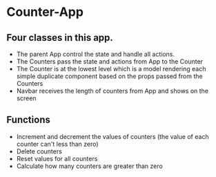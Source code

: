 # Counter-App
## Four classes in this app. 
* The parent App control the state and handle all actions.
* The Counters pass the state and actions from App to the Counter
* The Counter is at the lowest level which is a model rendering each simple duplicate component based on the props passed from the Counters
* Navbar receives the length of counters from App and shows on the screen
## Functions
* Increment and decrement the values of counters (the value of each counter can't less than zero)
* Delete counters
* Reset values for all counters
* Calculate how many counters are greater than zero
